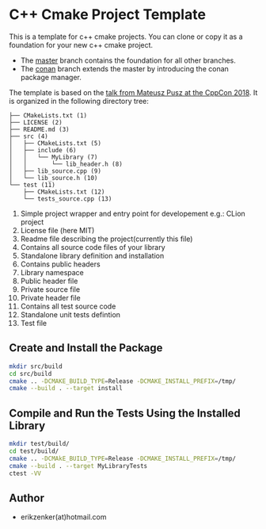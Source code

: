 # C++ Cmake Project Template
This is a template for c++ cmake projects. You can clone or copy it as a foundation for your new 
c++ cmake project. 

* The [master](https://github.com/erikzenker/cmake-project-template/tree/master) branch contains the foundation for all other branches. 
* The [conan](https://github.com/erikzenker/cmake-project-template/tree/conan) branch extends the master by introducing the conan package manager. 

The template is based on the [talk from Mateusz Pusz at the CppCon 2018](https://www.youtube.com/watch?v=S4QSKLXdTtA). It is organized in the following directory tree:
``` 
├── CMakeLists.txt (1)
├── LICENSE (2)
├── README.md (3)
├── src (4)
│   ├── CMakeLists.txt (5)
│   ├── include (6)
│   │   └── MyLibrary (7)
│   │       └── lib_header.h (8)
│   ├── lib_source.cpp (9)
│   └── lib_source.h (10)
└── test (11)
    ├── CMakeLists.txt (12)
    └── tests_source.cpp (13)
```
1. Simple project wrapper and entry point for developement e.g.: CLion project
2. License file (here MIT)
3. Readme file describing the project(currently this file)
4. Contains all source code files of your library
5. Standalone library definition and installation
6. Contains public headers
7. Library namespace
8. Public header file
9. Private source file
10. Private header file
11. Contains all test source code
12. Standalone unit tests defintion
13. Test file

## Create and Install the Package
``` bash
mkdir src/build
cd src/build
cmake .. -DCMAKE_BUILD_TYPE=Release -DCMAKE_INSTALL_PREFIX=/tmp/
cmake --build . --target install
```

## Compile and Run the Tests Using the Installed Library
``` bash
mkdir test/build/
cd test/build/
cmake .. -DCMAkE_BUILD_TYPE=Release -DCMAKE_INSTALL_PREFIX=/tmp/
cmake --build . --target MyLibraryTests
ctest -VV
```

## Author
* erikzenker(at)hotmail.com